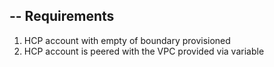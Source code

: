 --
Requirements
--

1) HCP account with empty of boundary provisioned
2) HCP account is peered with the VPC provided via variable
